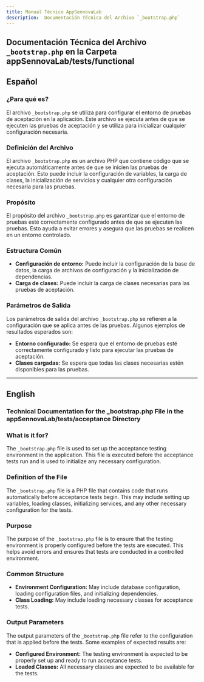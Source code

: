 ```yaml
---
title: Manual Técnico AppSennovaLab
description:  Documentación Técnica del Archivo `_bootstrap.php`
---
```


## Documentación Técnica del Archivo `_bootstrap.php` en la Carpeta appSennovaLab/tests/functional

## Español

### ¿Para qué es?
El archivo `_bootstrap.php` se utiliza para configurar el entorno de pruebas de aceptación en la aplicación. Este archivo se ejecuta antes de que se ejecuten las pruebas de aceptación y se utiliza para inicializar cualquier configuración necesaria.

### Definición del Archivo
El archivo `_bootstrap.php` es un archivo PHP que contiene código que se ejecuta automáticamente antes de que se inicien las pruebas de aceptación. Esto puede incluir la configuración de variables, la carga de clases, la inicialización de servicios y cualquier otra configuración necesaria para las pruebas.

### Propósito
El propósito del archivo `_bootstrap.php` es garantizar que el entorno de pruebas esté correctamente configurado antes de que se ejecuten las pruebas. Esto ayuda a evitar errores y asegura que las pruebas se realicen en un entorno controlado.

### Estructura Común
- **Configuración de entorno:** Puede incluir la configuración de la base de datos, la carga de archivos de configuración y la inicialización de dependencias.
- **Carga de clases:** Puede incluir la carga de clases necesarias para las pruebas de aceptación.

### Parámetros de Salida
Los parámetros de salida del archivo `_bootstrap.php` se refieren a la configuración que se aplica antes de las pruebas. Algunos ejemplos de resultados esperados son:
- **Entorno configurado:** Se espera que el entorno de pruebas esté correctamente configurado y listo para ejecutar las pruebas de aceptación.
- **Clases cargadas:** Se espera que todas las clases necesarias estén disponibles para las pruebas.

---

## English

### Technical Documentation for the _bootstrap.php File in the appSennovaLab/tests/acceptance Directory

### What is it for?
The `_bootstrap.php` file is used to set up the acceptance testing environment in the application. This file is executed before the acceptance tests run and is used to initialize any necessary configuration.

### Definition of the File
The `_bootstrap.php` file is a PHP file that contains code that runs automatically before acceptance tests begin. This may include setting up variables, loading classes, initializing services, and any other necessary configuration for the tests.

### Purpose
The purpose of the `_bootstrap.php` file is to ensure that the testing environment is properly configured before the tests are executed. This helps avoid errors and ensures that tests are conducted in a controlled environment.

### Common Structure
- **Environment Configuration:** May include database configuration, loading configuration files, and initializing dependencies.
- **Class Loading:** May include loading necessary classes for acceptance tests.

### Output Parameters
The output parameters of the `_bootstrap.php` file refer to the configuration that is applied before the tests. Some examples of expected results are:
- **Configured Environment:** The testing environment is expected to be properly set up and ready to run acceptance tests.
- **Loaded Classes:** All necessary classes are expected to be available for the tests.

